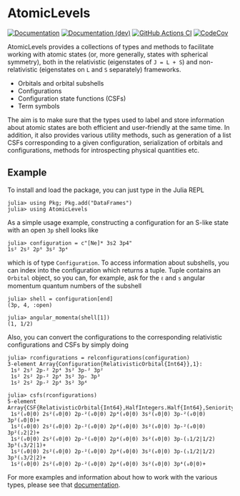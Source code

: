 # AtomicLevels

[![Documentation][docs-stable-img]][docs-stable-img]
[![Documentation (dev)][docs-dev-img]][docs-dev-img]
[![GitHub Actions CI][ci-gha-img]][ci-gha-url]
[![CodeCov][codecov-img]][codecov-url]

AtomicLevels provides a collections of types and methods to facilitate working with atomic states (or, more generally, states with spherical symmetry), both in the relativistic (eigenstates of `J = L + S`) and non-relativistic (eigenstates on `L` and `S` separately) frameworks.


* Orbitals and orbital subshells
* Configurations
* Configuration state functions (CSFs)
* Term symbols

The aim is to make sure that the types used to label and store information about atomic states are both efficient and user-friendly at the same time.
In addition, it also provides various utility methods, such as generation of a list CSFs corresponding to a given configuration, serialization of orbitals and configurations, methods for introspecting physical quantities etc.

## Example

To install and load the package, you can just type in the Julia REPL

```julia-repl
julia> using Pkg; Pkg.add("DataFrames")
julia> using AtomicLevels
```

As a simple usage example, constructing a configuration for an S-like state with an open `3p` shell looks like

```julia-repl
julia> configuration = c"[Ne]* 3s2 3p4"
1s² 2s² 2p⁶ 3s² 3p⁴
```

which is of type `Configuration`. To access information about subshells, you can index into
the configuration which returns a tuple. Tuple contains an `Orbital` object, so you
can, for example, ask for the `ℓ` and `s` angular momentum quantum numbers of the subshell

```
julia> shell = configuration[end]
(3p, 4, :open)

julia> angular_momenta(shell[1])
(1, 1/2)
```

Also, you can convert the configurations to the corresponding relativistic configurations
and CSFs by simply doing

```
julia> rconfigurations = relconfigurations(configuration)
3-element Array{Configuration{RelativisticOrbital{Int64}},1}:
 1s² 2s² 2p-² 2p⁴ 3s² 3p-² 3p²
 1s² 2s² 2p-² 2p⁴ 3s² 3p- 3p³
 1s² 2s² 2p-² 2p⁴ 3s² 3p⁴

julia> csfs(rconfigurations)
5-element Array{CSF{RelativisticOrbital{Int64},HalfIntegers.Half{Int64},Seniority},1}:
 1s²(₀0|0) 2s²(₀0|0) 2p-²(₀0|0) 2p⁴(₀0|0) 3s²(₀0|0) 3p-²(₀0|0) 3p²(₀0|0)+
 1s²(₀0|0) 2s²(₀0|0) 2p-²(₀0|0) 2p⁴(₀0|0) 3s²(₀0|0) 3p-²(₀0|0) 3p²(₂2|2)+
 1s²(₀0|0) 2s²(₀0|0) 2p-²(₀0|0) 2p⁴(₀0|0) 3s²(₀0|0) 3p-(₁1/2|1/2) 3p³(₁3/2|1)+
 1s²(₀0|0) 2s²(₀0|0) 2p-²(₀0|0) 2p⁴(₀0|0) 3s²(₀0|0) 3p-(₁1/2|1/2) 3p³(₁3/2|2)+
 1s²(₀0|0) 2s²(₀0|0) 2p-²(₀0|0) 2p⁴(₀0|0) 3s²(₀0|0) 3p⁴(₀0|0)+
```

For more examples and information about how to work with the various types, please see that [documentation][docs-stable-url].

[ci-gha-url]: https://github.com/JuliaAtoms/AtomicLevels.jl/actions
[ci-gha-img]: https://github.com/JuliaAtoms/AtomicLevels.jl/workflows/CI/badge.svg
[codecov-url]: https://codecov.io/gh/JuliaAtoms/AtomicLevels.jl
[codecov-img]: https://codecov.io/gh/JuliaAtoms/AtomicLevels.jl/branch/master/graph/badge.svg
[docs-stable-url]: https://juliaatoms.org/AtomicLevels.jl/stable/
[docs-stable-img]: https://img.shields.io/badge/docs-stable-blue.svg
[docs-dev-url]: https://juliaatoms.org/AtomicLevels.jl/dev/
[docs-dev-img]: https://img.shields.io/badge/docs-dev-blue.svg
